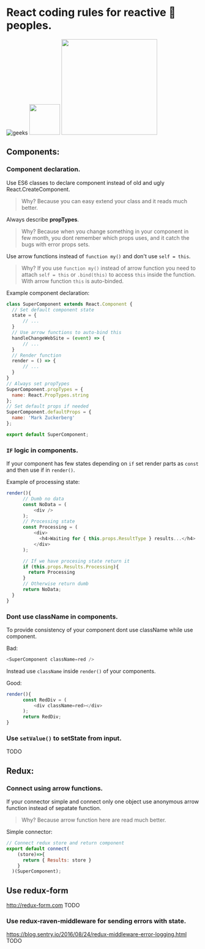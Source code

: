 # React coding rules for reactive :rocket: peoples.

![geeks](https://github.com/geeksteam/VacancyFrontendTest/raw/master/logo-git.png)
<img src="https://upload.wikimedia.org/wikipedia/commons/4/42/Love_Heart_SVG.svg" width="80">
<img src="https://react-mdl.github.io/react-mdl/react.svg" width="250">

## Components:

### Component declaration.

Use ES6 classes to declare component instead of old and ugly React.CreateComponent.

> Why? Because you can easy extend your class and it reads much better.

Always describe **propTypes**.

> Why? Because when you change something in your component in few month, you dont remember which props uses, 
and it catch the bugs with error props sets.

Use arrow functions instead of `function my()` and don't use `self = this`.

> Why? If you use `function my()` instead of arrow function you need to attach `self = this` or `.bind(this)` to access `this` inside the function. With arrow function `this` is auto-binded.

Example component declaration:

```js
class SuperComponent extends React.Component {
  // Set default component state
  state = {
      // ...
  }
  // Use arrow functions to auto-bind this
  handleChangeWebSite = (event) => {
      // ...
  }
  // Render function
  render = () => {
      // ...
  }
}
// Always set propTypes
SuperComponent.propTypes = {
  name: React.PropTypes.string
};
// Set default props if needed
SuperComponent.defaultProps = {
  name: 'Mark Zuckerberg'
};

export default SuperComponent;
```

### `IF` logic in components.
If your component has few states depending on `if`
set render parts as `const` and then use if in `render()`.


Example of processing state:
```js
render(){
      // Dumb no data
      const NoData = (
          <div />
      );
      // Processing state
      const Processing = (
          <div>
            <h4>Waiting for { this.props.ResultType } results...</h4>
          </div>
      );

      // If we have procesing state return it
      if (this.props.Results.Processing){
        return Processing
      }
      // Otherwise return dumb
      return NoData;
  }
}
```

### Dont use className in components.
To provide consistency of your component dont use className while use component.

Bad:
```js
<SuperComponent className=red />
```

Instead use `className` inside `render()` of your components.

Good:
```js
render(){
      const RedDiv = (
          <div className=red></div>
      );
      return RedDiv;
}
```

### Use `setValue()` to setState from input.
TODO

## Redux:

### Connect using arrow functions.
If your connector simple and connect only one object use anonymous arrow function instead of sepatate function.

> Why? Because arrow function here are read much better.

Simple connector:
```js
// Connect redux store and return component
export default connect( 
    (store)=>{ 
      return { Results: store } 
    }
  )(SuperComponent);
```

## Use redux-form
http://redux-form.com
TODO

### Use redux-raven-middleware for sending errors with state. 
https://blog.sentry.io/2016/08/24/redux-middleware-error-logging.html
TODO

